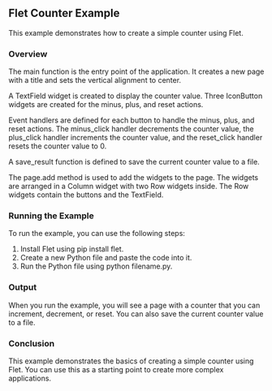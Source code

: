 ## Flet Counter Example

This example demonstrates how to create a simple counter using Flet.

### Overview

The main function is the entry point of the application. It creates a new page with a title and sets the vertical alignment to center.

A TextField widget is created to display the counter value. Three IconButton widgets are created for the minus, plus, and reset actions.

Event handlers are defined for each button to handle the minus, plus, and reset actions. The minus_click handler decrements the counter value, the plus_click handler increments the counter value, and the reset_click handler resets the counter value to 0.

A save_result function is defined to save the current counter value to a file.

The page.add method is used to add the widgets to the page. The widgets are arranged in a Column widget with two Row widgets inside. The Row widgets contain the buttons and the TextField.

### Running the Example

To run the example, you can use the following steps:

1. Install Flet using pip install flet.
2. Create a new Python file and paste the code into it.
3. Run the Python file using python filename.py.

### Output

When you run the example, you will see a page with a counter that you can increment, decrement, or reset. You can also save the current counter value to a file.

### Conclusion

This example demonstrates the basics of creating a simple counter using Flet. You can use this as a starting point to create more complex applications.

